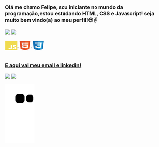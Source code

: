### Olá me chamo Felipe, sou iniciante no mundo da programação,estou estudando HTML, CSS e Javascript! seja muito bem vindo(a) ao meu perfil!😎✌

<div>
  <a href="https://github.com/Felipemendes097">
  <img height="180em" src="https://github-readme-stats.vercel.app/api?username=Felipemendes097&show_icons=true&theme=dark&include_all_commits=true&count_private=true"/>
  <img height="180em" src="https://github-readme-stats.vercel.app/api/top-langs/?username=Felipemendes097&layout=compact&langs_count=6&theme=tokyonight"/>
</div>
<div style="display: inline_block"><br>
  <img align="center" alt="Js" height="30" width="40" src="https://raw.githubusercontent.com/devicons/devicon/master/icons/javascript/javascript-plain.svg">
  <img align="center" alt="HTML" height="30" width="40" src="https://raw.githubusercontent.com/devicons/devicon/master/icons/html5/html5-original.svg">
  <img align="center" alt="CSS" height="30" width="40" src="https://raw.githubusercontent.com/devicons/devicon/master/icons/css3/css3-original.svg">
</div>
 
 <br>
 
  ### E aqui vai meu email e linkedin!
 
<div> 
  <a href = "mailto:felipetec97@outlook.com"><img src="https://img.shields.io/badge/-Email-%23333?style=for-the-badge&logo=gmail&logoColor=white" target="_blank"></a>
  <a href="www.linkedin.com/in/felipe-mendes097" target="_blank"><img src="https://img.shields.io/badge/-LinkedIn-%230077B5?style=for-the-badge&logo=linkedin&logoColor=white" target="_blank"></a> 
  
  ![Snake animation](https://github.com/Felipemendes097/Felipemendes097/blob/output/github-contribution-grid-snake.svg)

</div>
